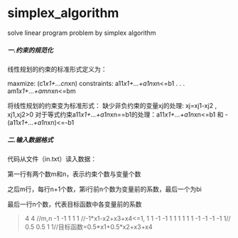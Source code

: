 # simplex_algorithm
solve linear program problem by  simplex algorithm



##### 一.约束的规范化

线性规划的约束的标准形式定义为：

maxmize:
  (c1*x1+...cn*xn)
constraints:
  a11*x1+...+a1n*xn<=b1
  .
  .
  .
  am1*x1+...+amn*xn<=bm


将线性规划的约束变为标准形式：
  缺少非负约束的变量xj的处理:
xj=xj1-xj2 , xj1,xj2>0
对于等式约束a11*x1+...+a1n*xn==b1的处理：a11*x1+...+a1n*xn<=b1 和 -(a11*x1+...+a1n*xn)<=-b1


##### 二.输入数据格式

代码从文件（in.txt）读入数据：

第一行有两个数m和n，表示约束个数与变量个数

之后m行，每行n+1个数，第i行前n个数为变量前的系数，最后一个为bi

最后一行n个数，代表目标函数中各变量前的系数

> 4 4 //m,n
> -1 -1 1 1 1 //-1*x1-x2+x3+x4<=1,
> 1 1 -1 -1 1
> 1 1 1 1 1
> -1 -1 -1 -1 1//
> 0.5 0.5 1 1//目标函数=0.5\*x1+0.5\*x2+x3+x4






